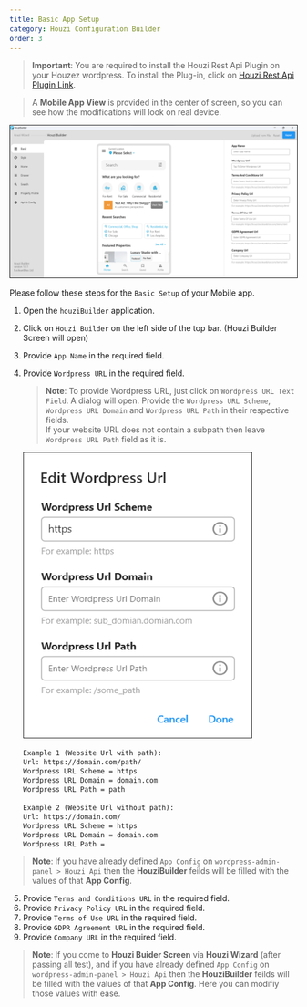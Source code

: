 ```yaml
---
title: Basic App Setup
category: Houzi Configuration Builder
order: 3
---
```


> **Important**: You are required to install the Houzi Rest Api Plugin on your Houzez wordpress. To install the Plug-in, click on [Houzi Rest Api Plugin Link](https://github.com/booleanbites/houzi-rest-api).

> A **Mobile App View** is provided in the center of screen, so you can see how the modifications will look on real device.

<img src="../../images/basic_home_setup_screenshot.png" alt="basic_home_setup_screenshot" title="basic_home_setup_screenshot" border= "1px solid"/> 

Please follow these steps for the `Basic Setup` of your Mobile app.

1. Open the `houziBuilder` application.
2. Click on `Houzi Builder` on the left side of the top bar. (Houzi Builder Screen will open)
3. Provide `App Name` in the required field.
4. Provide `Wordpress URL` in the required field.   

    > **Note**: To provide Wordpress URL, just click on `Wordpress URL Text Field`. A dialog will open. Provide the `Wordpress URL Scheme`, `Wordpress URL Domain` and `Wordpress URL Path` in their respective fields.  
    If your website URL does not contain a subpath then leave `Wordpress URL Path` field as it is.

    <img src="../../images/add-url-screenshot.png" alt="add-url-screenshot" title="add-url-screenshot" height="500" width = "400" border= "1px solid"/> 

    ```
    Example 1 (Website Url with path):
    Url: https://domain.com/path/
    Wordpress URL Scheme = https
    Wordpress URL Domain = domain.com
    Wordpress URL Path = path

    Example 2 (Website Url without path):
    Url: https://domain.com/
    Wordpress URL Scheme = https
    Wordpress URL Domain = domain.com
    Wordpress URL Path = 
    ```

> **Note**: If you have already defined `App Config` on `wordpress-admin-panel > Houzi Api` then the **HouziBuilder** feilds will be filled with the values of that **App Config**.

5. Provide `Terms and Conditions URL` in the required field.
6. Provide `Privacy Policy URL` in the required field.
7. Provide `Terms of Use URL` in the required field.
8. Provide `GDPR Agreement URL` in the required field.
9. Provide `Company URL` in the required field.

> **Note**: If you come to **Houzi Buider Screen** via **Houzi Wizard** (after passing all test), and if you have already defined `App Config` on `wordpress-admin-panel > Houzi Api` then the **HouziBuilder** feilds will be filled with the values of that **App Config**. Here you can modifiy those values with ease.